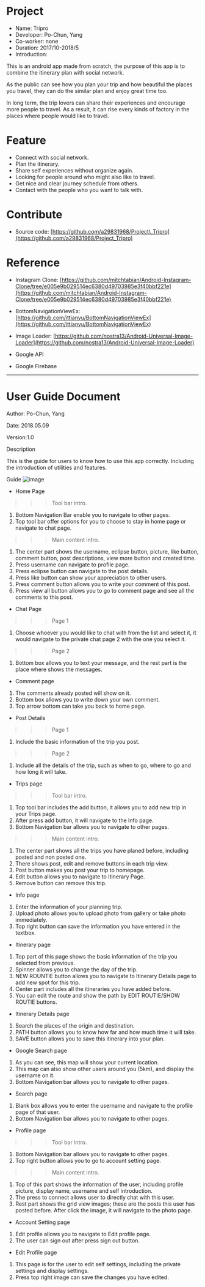 Project
=======

- Name: Tripro
- Developer: Po-Chun, Yang
- Co-worker: none
- Duration: 2017/10-2018/5
- Introduction:

This is an android app made from scratch, the purpose of this app is to combine the itinerary plan with social network.

As the public can see how you plan your trip and how beautiful the places you travel, they can do the similar plan and enjoy great time too.

In long term, the trip lovers can share their experiences and encourage more people to travel. As a result, it can rise every kinds of factory in the places where people would like to travel.

Feature
=======

- Connect with social network.
- Plan the itinerary.
- Share self experiences without organize again.
- Looking for people around who might also like to travel.
- Get nice and clear journey schedule from others.
- Contact with the people who you want to talk with.

Contribute
==========

- Source code: [https://github.com/a29831968/Project\_Tripro](https://github.com/a29831968/Project_Tripro)


Reference
=========

- Instagram Clone: [https://github.com/mitchtabian/Android-Instagram-Clone/tree/e005e9b029514ec6380d49703985e3f40bbf221e](https://github.com/mitchtabian/Android-Instagram-Clone/tree/e005e9b029514ec6380d49703985e3f40bbf221e)

- BottomNavigationViewEx: [https://github.com/ittianyu/BottomNavigationViewEx](https://github.com/ittianyu/BottomNavigationViewEx)

- Image Loader: [https://github.com/nostra13/Android-Universal-Image-Loader](https://github.com/nostra13/Android-Universal-Image-Loader)

- Google API
- Google Firebase

------------------------------------------------------------------------------------------------------------------------------
# User Guide Document

Author: Po-Chun, Yang

Date: 2018.05.09

Version:1.0

Description

This is the guide for users to know how to use this app correctly. Including the introduction of utilities and features.

Guide
![image](https://github.com/a29831968/Project_Tripro/blob/master/pic/32082896_10204477813181476_6642363198974459904_n.png)
- Home Page

>>>Tool bar intro.

1. Bottom Navigation Bar enable you to navigate to other pages.
2. Top tool bar offer options for you to choose to stay in home page or navigate to chat page.

>>>Main content intro.

1. The center part shows the username, eclipse button, picture, like button, comment button, post descriptions, view more button and created time.
2. Press username can navigate to profile page.
3. Press eclipse button can navigate to the post details.
4. Press like button can show your appreciation to other users.
5. Press comment button allows you to write your comment of this post.
6. Press view all button allows you to go to comment page and see all the comments to this post.




- Chat Page

>>>Page 1

1. Choose whoever you would like to chat with from the list and select it, it would navigate to the private chat page 2 with the one you select it.

>>>Page 2

1. Bottom box allows you to text your message, and the rest part is the place where shows the messages.





- Comment page

1. The comments already posted will show on it.
2. Bottom box allows you to write down your own comment.
3. Top arrow bottom can take you back to home page.





- Post Details

>>>Page 1

1. Include the basic information of the trip you post.

>>>Page 2

1. Include all the details of the trip, such as when to go, where to go and how long it will take.



- Trips page

>>>Tool bar intro.

1. Top tool bar includes the add button, it allows you to add new trip in your Trips page.
2. After press add button, it will navigate to the Info page.
3. Bottom Navigation bar allows you to navigate to other pages.

>>>Main content intro.

1. The center part shows all the trips you have planed before, including posted and non posted one.
2. There shows post, edit and remove buttons in each trip view.
3. Post button makes you post your trip to homepage.
4. Edit button allows you to navigate to Itinerary Page.
5. Remove button can remove this trip.





- Info page

1. Enter the information of your planning trip.
2. Upload photo allows you to upload photo from gallery or take photo immediately.
3. Top right button can save the information you have entered in the textbox.





- Itinerary page

1. Top part of this page shows the basic information of the trip you selected from previous.
2. Spinner allows you to change the day of the trip.
3. NEW ROUNTIE button allows you to navigate to Itinerary Details page to add new spot for this trip.
4. Center part includes all the itineraries you have added before.
5. You can edit the route and show the path by EDIT ROUTIE/SHOW ROUTIE buttons.

- Itinerary Details page

1. Search the places of the origin and destination.
2. PATH button allows you to know how far and how much time it will take.
3. SAVE button allows you to save this itinerary into your plan.





- Google Search page

1. As you can see, this map will show your current location.
2. This map can also show other users around you (5km), and display the username on it.
3. Bottom Navigation bar allows you to navigate to other pages.





- Search page

1. Blank box allows you to enter the username and navigate to the profile page of that user.
2. Bottom Navigation bar allows you to navigate to other pages.





- Profile page

>>>Tool bar intro.

1. Bottom Navigation bar allows you to navigate to other pages.
2. Top right button allows you to go to account setting page.

>>>Main content intro.

1. Top of this part shows the information of the user, including profile picture, display name, username and self introduction.
2. The press to connect allows user to directly chat with this user.
3. Rest part shows the grid view images; these are the posts this user has posted before. After click the image, it will navigate to the photo page.




- Account Setting page

1. Edit profile allows you to navigate to Edit profile page.
2. The user can sign out after press sign out button.





- Edit Profile page

1. This page is for the user to edit self settings, including the private settings and display settings.
2. Press top right image can save the changes you have edited.
